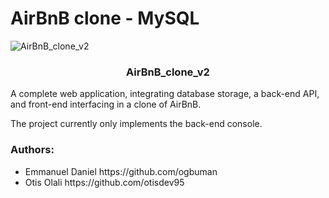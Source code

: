 <h1>AirBnB clone - MySQL</h1>
<img src="https://github.com/bdbaraban/AirBnB_clone/blob/master/assets/hbnb_logo.png" alt="AirBnB_clone_v2">
<h3 style="text-align:center;">AirBnB_clone_v2</h3>
<p>A complete web application, integrating database storage, a back-end API, and front-end interfacing in a clone of AirBnB.</p>
<p>The project currently only implements the back-end console.</p>
<h3>Authors:</h3>
<ul>
	<li>Emmanuel Daniel https://github.com/ogbuman</li>
	<li>Otis Olali https://github.com/otisdev95</li>
</ul>